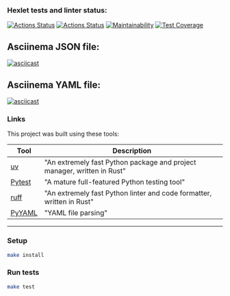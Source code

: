 ### Hexlet tests and linter status:

[![Actions Status](https://github.com/ttehasi/python-project-50/actions/workflows/hexlet-check.yml/badge.svg)](https://github.com/ttehasi/python-project-50/actions)
[![Actions Status](https://github.com/ttehasi/python-project-50/actions/workflows/Test-Coverage.yml/badge.svg)](https://github.com/ttehasi/python-project-50/actions)
[![Maintainability](https://api.codeclimate.com/v1/badges/88675eaf4e4ca1e04a88/maintainability)](https://codeclimate.com/github/ttehasi/python-project-50/maintainability)
[![Test Coverage](https://api.codeclimate.com/v1/badges/88675eaf4e4ca1e04a88/test_coverage)](https://codeclimate.com/github/ttehasi/python-project-50/test_coverage)

## Asciinema JSON file:

[![asciicast](https://asciinema.org/a/djCfDR2K0qTnGeiqy4hVWhLO9.svg)](https://asciinema.org/a/djCfDR2K0qTnGeiqy4hVWhLO9)

## Asciinema YAML file:

[![asciicast](https://asciinema.org/a/H918cvPLQohe9DMY2NDxLKcaU.svg)](https://asciinema.org/a/H918cvPLQohe9DMY2NDxLKcaU)

### Links

This project was built using these tools:

| Tool                                       | Description                                                            |
|--------------------------------------------|------------------------------------------------------------------------|
| [uv](https://docs.astral.sh/uv/)           | "An extremely fast Python package and project manager, written in Rust" |
| [Pytest](https://pytest.org)               | "A mature full-featured Python testing tool"                           |
| [ruff](https://docs.astral.sh/ruff/)       | "An extremely fast Python linter and code formatter, written in Rust"  |
| [PyYAML](https://pypi.org/project/PyYAML/) | "YAML file parsing"                                                    |

---

### Setup

```bash
make install
```


### Run tests

```bash
make test
```
